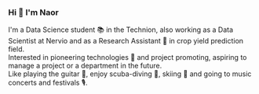 ### Hi 👋 I'm Naor

I'm a Data Science student 📚 in the Technion, also working as a Data Scientist at Nervio and as a Research Assistant 🔬 in crop yield prediction field. <br>
Interested in pioneering technologies 🔭 and project promoting, aspiring to manage a project or a department in the future. <br>
Like playing the guitar 🎸, enjoy scuba-diving 🤿, skiing 🎿 and going to music concerts and festivals 🎙.
